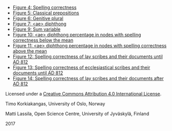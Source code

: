 * [Figure 4: Spelling correctness](./04/)
* [Figure 5: Classical prepositions](./05/)
* [Figure 6: Genitive plural](./06/)
* [Figure 7: &lt;ae&gt; diphthong](./07/)
* [Figure 9: Sum variable](./09/)
* [Figure 10: &lt;ae&gt; diphthong percentage in nodes with spelling correctness below the mean](./10/)
* [Figure 11: &lt;ae&gt; diphthong percentage in nodes with spelling correctness above the mean](./11/)
* [Figure 12: Spelling correctness of lay scribes and their documents until AD 812](./12/)
* [Figure 13: Spelling correctness of ecclesiastical scribes and their documents until AD 812](./13/)
* [Figure 14: Spelling correctness of lay scribes and their documents after AD 812](./14/)


Licensed under a [Creative Commons Attribution 4.0 International License](http://creativecommons.org/licenses/by/4.0/).

Timo Korkiakangas, University of Oslo, Norway

Matti Lassila, Open Science Centre, University of Jyväskylä, Finland

2017



